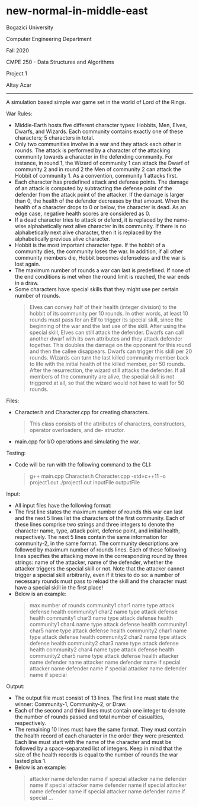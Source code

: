 # new-normal-in-middle-east

Bogazici University

Computer Engineering Department

Fall 2020

CMPE 250 - Data Structures and Algorithms

Project 1

Altay Acar

***

A simulation based simple war game set in the world of Lord of the Rings.

War Rules:
- Middle-Earth hosts five different character types: Hobbits, Men, Elves, Dwarfs, and Wizards. Each community contains exactly one of these characters; 5 characters in total.
- Only two communities involve in a war and they attack each other in rounds. The attack is performed by a character of the attacking community towards a character in the defending community. For instance, in round 1, the Wizard of community 1 can attack the Dwarf of community 2 and in round 2 the Men of community 2 can attack the Hobbit of community 1. As a convention, community 1 attacks first.
- Each character has predefined attack and defense points. The damage of an attack is computed by subtracting the defense point of the defender from the attack point of the attacker. If the damage is larger than 0, the health of the defender decreases by that amount. When the health of a character drops to 0 or below, the character is dead. As an edge case, negative health scores are considered as 0.
- If a dead character tries to attack or defend, it is replaced by the name-wise alphabetically next alive character in its community. If there is no alphabetically next alive character, then it is replaced by the alphabetically previous alive character.
- Hobbit is the most important character type. If the hobbit of a community dies, the community loses the war. In addition, if all other community members die, Hobbit becomes defenseless and the war is lost again.
- The maximum number of rounds a war can last is predefined. If none of the end conditions is met when the round limit is reached, the war ends in a draw.
- Some characters have special skills that they might use per certain number of rounds.
  > Elves can convey half of their health (integer division) to the hobbit of its community per 10 rounds. In other words, at least 10 rounds must pass for an Elf to trigger its special skill, since the beginning of the war and the last use of the skill. After using the special skill, Elves can still attack the defender.
  > Dwarfs can call another dwarf with its own attributes and they attack defender together. This doubles the damage on the opponent for this round and then the callee disappears. Dwarfs can trigger this skill per 20 rounds.
  > Wizards can turn the last killed community member back to life with the initial health of the killed member, per 50 rounds. After the resurrection, the wizard still attacks the defender. If all members of the community are alive, the special skill is not triggered at all, so that the wizard would not have to wait for 50 rounds.

Files:
- Character.h and Character.cpp for creating characters.
  > This class consists of the attributes of characters, constructors, operator overloaders, and de- structor.
- main.cpp for I/O operations and simulating the war.

Testing:
- Code will be run with the following command to the CLI:
  > g++ main.cpp Character.h Character.cpp -std=c++11 -o project1.out
  > ./project1.out inputFile outputFile

Input:
- All input files have the following format:
- The first line states the maximum number of rounds this war can last and the next 5 lines list the characters of the first community. Each of these lines comprise two strings and three integers to denote the character name, type, attack point, defense point, and initial health, respectively. The next 5 lines contain the same information for community-2, in the same format. The community descriptions are followed by maximum number of rounds lines. Each of these following lines specifies the attacking move in the corresponding round by three strings: name of the attacker, name of the defender, whether the attacker triggers the special skill or not. Note that the attacker cannot trigger a special skill arbitrarily, even if it tries to do so: a number of necessary rounds must pass to reload the skill and the character must have a special skill in the first place!
- Below is an example:
  > max number of rounds
  > community1 char1 name type attack defense health
  > community1 char2 name type attack defense health
  > community1 char3 name type attack defense health
  > community1 char4 name type attack defense health
  > community1 char5 name type attack defense health
  > community2 char1 name type attack defense health
  > community2 char2 name type attack defense health
  > community2 char3 name type attack defense health
  > community2 char4 name type attack defense health
  > community2 char5 name type attack defense health
  > attacker name defender name attacker name defender name if special attacker name defender name if special
  > attacker name defender name if special

Output:
- The output file must consist of 13 lines. The first line must state the winner: Community-1, Community-2, or Draw.
- Each of the second and third lines must contain one integer to denote the number of rounds passed and total number of casualties, respectively.
- The remaining 10 lines must have the same format. They must contain the health record of each character in the order they were presented. Each line must start with the name of the character and must be followed by a space-separated list of integers. Keep in mind that the size of the health records is equal to the number of rounds the war lasted plus 1.
- Below is an example:
  > attacker name defender name if special
  > attacker name defender name if special
  > attacker name defender name if special
  > attacker name defender name if special
  > attacker name defender name if special
  > ...
